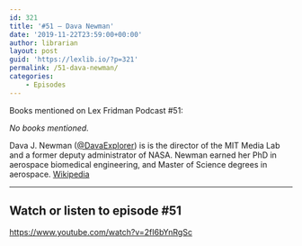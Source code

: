 ```yaml
---
id: 321
title: '#51 – Dava Newman'
date: '2019-11-22T23:59:00+00:00'
author: librarian
layout: post
guid: 'https://lexlib.io/?p=321'
permalink: /51-dava-newman/
categories:
    - Episodes
---
```


Books mentioned on Lex Fridman Podcast #51:

*No books mentioned.*

Dava J. Newman ([@DavaExplorer](https://twitter.com/DavaExplorer)) is is the director of the MIT Media Lab and a former deputy administrator of NASA. Newman earned her PhD in aerospace biomedical engineering, and Master of Science degrees in aerospace. [Wikipedia](https://en.wikipedia.org/wiki/Dava_Newman)

- - - - - -

## Watch or listen to episode #51

<https://www.youtube.com/watch?v=2fI6bYnRgSc>